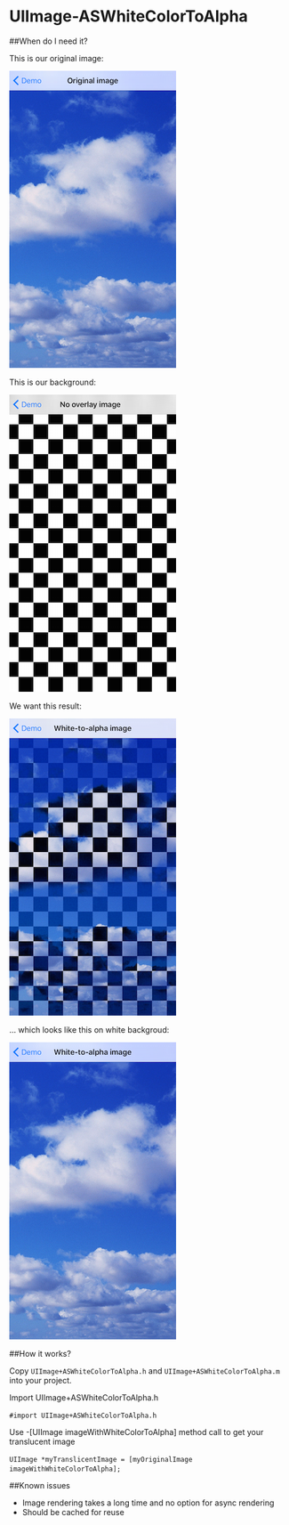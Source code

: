 # UIImage-ASWhiteColorToAlpha

##When do I need it?

This is our original image:

![original](Resources/original.png)

This is our background:

![chessboard](Resources/chessboard_bg.png)

We want this result:

![white_color_to_alpha_on_chessboard](Resources/white_color_to_alpha_on_chessboard.png)

... which looks like this on white backgroud:

![white_color_to_alpha_on_white](Resources/white_color_to_alpha_on_white.png)

##How it works?

Copy `UIImage+ASWhiteColorToAlpha.h` and `UIImage+ASWhiteColorToAlpha.m` into your project.

Import UIImage+ASWhiteColorToAlpha.h

`#import UIImage+ASWhiteColorToAlpha.h`

Use -[UIImage imageWithWhiteColorToAlpha] method call to get your translucent image

`UIImage *myTranslicentImage = [myOriginalImage imageWithWhiteColorToAlpha];`


##Known issues

* Image rendering takes a long time and no option for async rendering
* Should be cached for reuse
